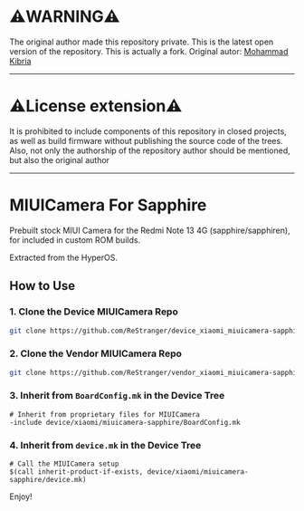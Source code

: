 <h1>⚠️WARNING⚠️</h1>
The original author made this repository private. This is the latest open version of the repository. This is actually a fork. Original autor: <a href="https://github.com/kibria5">Mohammad Kibria</a>

---

<h1>⚠️License extension⚠️</h1>
It is prohibited to include components of this repository in closed projects, as well as build firmware without publishing the source code of the trees.
Also, not only the authorship of the repository author should be mentioned, but also the original author

---

# MIUICamera For Sapphire

Prebuilt stock MIUI Camera for the Redmi Note 13 4G (sapphire/sapphiren), for included in custom ROM builds.

Extracted from the HyperOS.

## How to Use

### 1. Clone the Device MIUICamera Repo

```bash
git clone https://github.com/ReStranger/device_xiaomi_miuicamera-sapphire.git -b 14.0 device/xiaomi/miuicamera-sapphire
```

### 2. Clone the Vendor MIUICamera Repo

```bash
git clone https://github.com/ReStranger/vendor_xiaomi_miuicamera-sapphire.git -b 14.0 vendor/xiaomi/miuicamera-sapphire
```

### 3. Inherit from `BoardConfig.mk` in the Device Tree

```
# Inherit from proprietary files for MIUICamera
-include device/xiaomi/miuicamera-sapphire/BoardConfig.mk
```

### 4. Inherit from `device.mk` in the Device Tree

```
# Call the MIUICamera setup
$(call inherit-product-if-exists, device/xiaomi/miuicamera-sapphire/device.mk)
```

Enjoy!
